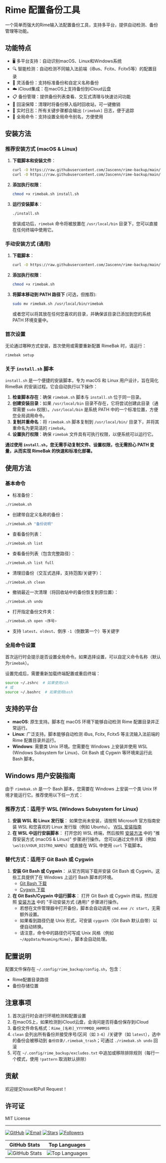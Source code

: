 # Rime 配置备份工具

一个简单而强大的Rime输入法配置备份工具，支持多平台，提供自动检测、备份管理等功能。

## 功能特点

- 🖥️ 多平台支持：自动识别macOS、Linux和Windows系统
- 🔍 智能检测：自动检测不同输入法前端（iBus、Fcitx、Fcitx5等）的配置目录
- 💾 灵活备份：支持标准备份和自定义名称备份
- ☁️ iCloud集成：在macOS上支持备份到iCloud云盘
- 📋 备份管理：提供备份列表查看、交互式清理与快速访问功能
- 🧰 回滚保障：清理时将备份移入临时回收站，可一键撤销
- 🧾 实时日志：所有关键步骤都会输出 `[rimebak]` 日志，便于追踪
- 🚀 全局命令：支持设置全局命令别名，方便使用

## 安装方法

### 推荐安装方式 (macOS & Linux)

1.  **下载脚本和安装文件**：
    ```bash
    curl -O https://raw.githubusercontent.com/Jascenn/rime-backup/main/rimebak.sh
    curl -O https://raw.githubusercontent.com/Jascenn/rime-backup/main/install.sh
    ```
2.  **添加执行权限**：
    ```bash
    chmod +x rimebak.sh install.sh
    ```
3.  **运行安装脚本**：
    ```bash
    ./install.sh
    ```
    安装成功后，`rimebak` 命令将被放置在 `/usr/local/bin` 目录下，您可以直接在任何终端中使用它。

### 手动安装方式 (通用)

1.  **下载脚本**：
    ```bash
    curl -O https://raw.githubusercontent.com/Jascenn/rime-backup/main/rimebak.sh
    ```
2.  **添加执行权限**：
    ```bash
    chmod +x rimebak.sh
    ```
3.  **将脚本移动到 PATH 路径下** (可选，但推荐):
    ```bash
    sudo mv rimebak.sh /usr/local/bin/rimebak
    ```
    或者您可以将其放在任何您喜欢的目录，并确保该目录已添加到您的系统 PATH 环境变量中。

### 首次设置

无论通过哪种方式安装，首次使用或需要重新配置 RimeBak 时，请运行：

```bash
rimebak setup
```

### 关于 `install.sh` 脚本

`install.sh` 是一个便捷的安装脚本，专为 macOS 和 Linux 用户设计，旨在简化 RimeBak 的安装过程。它会自动执行以下操作：

1.  **检查脚本存在**：确保 `rimebak.sh` 脚本与 `install.sh` 位于同一目录。
2.  **创建安装目录**：如果 `/usr/local/bin` 目录不存在，它将尝试创建此目录（通常需要 `sudo` 权限）。`/usr/local/bin` 是系统 PATH 中的一个标准位置，方便您全局调用命令。
3.  **复制并重命名**：将 `rimebak.sh` 脚本复制到 `/usr/local/bin/` 目录下，并将其重命名为更简洁的 `rimebak`。
4.  **设置执行权限**：确保 `rimebak` 文件具有可执行权限，以便系统可以运行它。

**通过使用 `install.sh`，您无需手动复制文件、设置权限，也无需担心 PATH 变量，从而实现 RimeBak 的快速和标准化部署。**

## 使用方法

### 基本命令

- 标准备份：
```bash
./rimebak.sh
```

- 创建带自定义名称的备份：
```bash
./rimebak.sh "备份说明"
```

- 查看备份列表：
```bash
./rimebak.sh list
```

- 查看备份列表（包含完整路径）：
```bash
./rimebak.sh list full
```

- 清理旧备份（交互式选择，支持范围/关键字）：
```bash
./rimebak.sh clean
```

- 撤销最近一次清理（将回收站中的备份恢复到原位置）：
```bash
./rimebak.sh undo
```

- 打开指定备份文件夹：
```bash
./rimebak.sh open <序号>
```
  - 支持 `latest`、`oldest`、倒序 `-1`（倒数第一个）等关键字

### 全局命令设置

首次运行时会提示是否设置全局命令。如果选择设置，可以自定义命令名称（默认为`rimebak`）。

设置完成后，需要重新加载终端配置或重启终端：
```bash
source ~/.zshrc  # 如果使用zsh
# 或
source ~/.bashrc  # 如果使用bash
```

## 支持的平台

-   **macOS**: 原生支持。脚本在 macOS 环境下能够自动检测 Rime 配置目录并正常运行。
-   **Linux**: 广泛支持。脚本能够自动检测 iBus, Fcitx, Fcitx5 等主流输入法前端的 Rime 配置目录并运行。
-   **Windows**: 需要类 Unix 环境。您需要在 Windows 上安装并使用 WSL (Windows Subsystem for Linux)、Git Bash 或 Cygwin 等环境来运行此 Bash 脚本。

## Windows 用户安装指南

由于 `rimebak.sh` 是一个 Bash 脚本，您需要在 Windows 上安装一个类 Unix 环境才能运行它。推荐使用以下任一方式：

### 推荐方式：适用于 WSL (Windows Subsystem for Linux)

1.  **安装 WSL 和 Linux 发行版**：
    如果您尚未安装，请按照 Microsoft 官方指南安装 WSL 和您喜欢的 Linux 发行版（例如 Ubuntu）。
    [WSL 安装指南](https://docs.microsoft.com/zh-cn/windows/wsl/install)
2.  **在 WSL 中运行安装脚本**：
    打开您的 WSL 终端，然后按照 [安装方法](#安装方法) 中的 "推荐安装方式 (macOS & Linux)" 步骤进行操作。
    您可以通过文件共享（例如 `\wsl$\%YOUR_DISTRO_NAME%`）或直接在 WSL 中使用 `curl` 下载脚本。

### 替代方式：适用于 Git Bash 或 Cygwin

1.  **安装 Git Bash 或 Cygwin**：
    从官方网站下载并安装 Git Bash 或 Cygwin。这些工具提供了在 Windows 上运行 Bash 脚本的环境。
    - [Git Bash 下载](https://git-scm.com/download/win)
    - [Cygwin 下载](https://www.cygwin.com/install.html)
2.  **在 Git Bash/Cygwin 中运行脚本**：
    打开 Git Bash 或 Cygwin 终端，然后按照 [安装方法](#安装方法) 中的 "手动安装方式 (通用)" 步骤进行操作。
    - 若想在文件管理器中打开备份，脚本会自动调用 `cmd.exe /c start`，无需额外设置。
    - 如果看到路径仍是 Unix 形式，可安装 `cygpath`（Git Bash 默认自带）以便自动转换。
    - 请注意，命令中的路径仍可写成 Unix 风格（例如 `~/AppData/Roaming/Rime`），脚本会自动处理。

## 配置说明

配置文件保存在 `~/.config/rime_backup/config.sh`，包含：
- Rime配置目录路径
- 备份存储位置

## 注意事项

1. 首次运行时会进行环境检测和配置设置
2. 在macOS上，如果检测到iCloud云盘，会询问是否将备份保存到iCloud
3. 备份文件命名格式：`Rime_[名称]_YYYYMMDD_HHMMSS`
4. `clean` 会列出所有备份并接受序号/区间（如 `3-6`）/关键字（如 `latest`），选中的备份会被移动到 `备份目录/.rimebak_trash`；可通过 `./rimebak.sh undo` 回滚
5. 可在 `~/.config/rime_backup/excludes.txt` 中追加或移除排除规则（每行一个模式，使用 `!pattern` 取消默认排除）

## 贡献

欢迎提交Issue和Pull Request！

## 许可证

MIT License

---

<div align="left">

  [![GitHub](https://img.shields.io/badge/GitHub-Jascenn-green)](https://github.com/Jascenn)
  [![Email](https://img.shields.io/badge/Email-联系我-blue)](mailto:darkerrouge@gmail.com)
  [![Stars](https://img.shields.io/github/stars/Jascenn?style=social)](https://github.com/Jascenn)
  [![Followers](https://img.shields.io/github/followers/Jascenn?style=social)](https://github.com/Jascenn)

</div>

<div align="center">

| GitHub Stats | Top Languages |
|---|---|
| <img src="https://github-readme-stats.vercel.app/api?username=Jascenn&show_icons=true&theme=radical&hide_border=true&include_all_commits=true&count_private=true" alt="GitHub Stats" /> | <img src="https://github-readme-stats.vercel.app/api/top-langs/?username=Jascenn&layout=compact&theme=radical&hide_border=true&langs_count=6" alt="Top Languages" /> |
